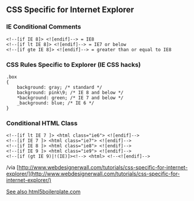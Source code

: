 CSS Specific for Internet Explorer
----------------------------------

### IE Conditional Comments
    <!--[if IE 8]> <![endif]--> = IE8
    <!--[if lt IE 8]> <![endif]--> = IE7 or below
    <!--[if gte IE 8]> <![endif]--> = greater than or equal to IE8

### CSS Rules Specific to Explorer (IE CSS hacks)
    .box 
    {
        background: gray; /* standard */
        background: pink\9; /* IE 8 and below */
        *background: green; /* IE 7 and below */
        _background: blue; /* IE 6 */
    }

### Conditional HTML Class
    <!--[if lt IE 7 ]> <html class="ie6"> <![endif]-->
    <!--[if IE 7 ]> <html class="ie7"> <![endif]-->
    <!--[if IE 8 ]> <html class="ie8"> <![endif]-->
    <!--[if IE 9 ]> <html class="ie9"> <![endif]-->
    <!--[if (gt IE 9)|!(IE)]><!--> <html> <!--<![endif]-->


/via [http://www.webdesignerwall.com/tutorials/css-specific-for-internet-explorer/](http://www.webdesignerwall.com/tutorials/css-specific-for-internet-explorer/)

[See also html5boilerplate.com](http://html5boilerplate.com/)